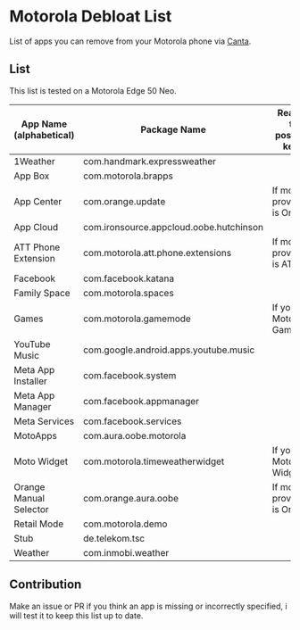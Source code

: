 # Motorola Debloat List

List of apps you can remove from your Motorola phone via [Canta](https://f-droid.org/packages/org.samo_lego.canta/).

## List

This list is tested on a Motorola Edge 50 Neo.

| App Name (alphabetical) | Package Name                            | Reason to possibly keep      |
| ----------------------- | --------------------------------------- | ---------------------------- |
| 1Weather                | com.handmark.expressweather             |                              |
| App Box                 | com.motorola.brapps                     |                              |
| App Center              | com.orange.update                       | If mobile provider is Orange |
| App Cloud               | com.ironsource.appcloud.oobe.hutchinson |                              |
| ATT Phone Extension     | com.motorola.att.phone.extensions       | If mobile provider is AT&T   |
| Facebook                | com.facebook.katana                     |                              |
| Family Space            | com.motorola.spaces                     |                              |
| Games                   | com.motorola.gamemode                   | If you use Moto Gametime     |
| YouTube Music           | com.google.android.apps.youtube.music   |                              |
| Meta App Installer      | com.facebook.system                     |                              |
| Meta App Manager        | com.facebook.appmanager                 |                              |
| Meta Services           | com.facebook.services                   |                              |
| MotoApps                | com.aura.oobe.motorola                  |                              |
| Moto Widget             | com.motorola.timeweatherwidget          | If you use Motorola Widgets  |
| Orange Manual Selector  | com.orange.aura.oobe                    | If mobile provider is Orange |
| Retail Mode             | com.motorola.demo                       |                              |
| Stub                    | de.telekom.tsc                          |                              |
| Weather                 | com.inmobi.weather                      |                              |

## Contribution

Make an issue or PR if you think an app is missing or incorrectly specified, i will test it to keep this list up to date.
